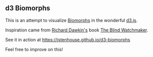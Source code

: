 ## d3 Biomorphs

This is an attempt to visualize [Biomorphs][1] in the wonderful [d3.js][2]. 

Inspiration came from [Richard Dawkin's][3] book [The Blind Watchmaker][4].

See it in action at https://jstenhouse.github.io/d3-biomorphs

Feel free to improve on this!


  [1]: http://en.wikipedia.org/wiki/Biomorphs
  [2]: http://d3js.org/
  [3]: http://en.wikipedia.org/wiki/Richard_Dawkins
  [4]: http://en.wikipedia.org/wiki/The_Blind_Watchmaker